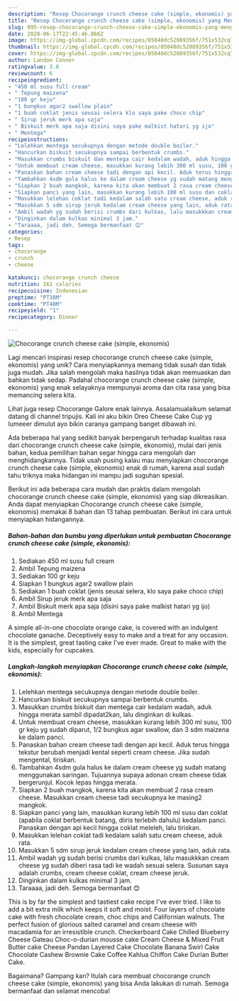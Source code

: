 ```yaml
---
description: "Resep Chocorange crunch cheese cake (simple, ekonomis) yang Menggugah Selera"
title: "Resep Chocorange crunch cheese cake (simple, ekonomis) yang Menggugah Selera"
slug: 995-resep-chocorange-crunch-cheese-cake-simple-ekonomis-yang-menggugah-selera
date: 2020-06-17T22:45:46.866Z
image: https://img-global.cpcdn.com/recipes/85040dc52089356f/751x532cq70/chocorange-crunch-cheese-cake-simple-ekonomis-foto-resep-utama.jpg
thumbnail: https://img-global.cpcdn.com/recipes/85040dc52089356f/751x532cq70/chocorange-crunch-cheese-cake-simple-ekonomis-foto-resep-utama.jpg
cover: https://img-global.cpcdn.com/recipes/85040dc52089356f/751x532cq70/chocorange-crunch-cheese-cake-simple-ekonomis-foto-resep-utama.jpg
author: Landon Conner
ratingvalue: 3.8
reviewcount: 6
recipeingredient:
- "450 ml susu full cream"
- " Tepung maizena"
- "100 gr keju"
- "1 bungkus agar2 swallow plain"
- "1 buah coklat jenis seusai selera klo saya pake choco chip"
- " Sirup jeruk merk apa saja"
- " Biskuit merk apa saja disini saya pake malkist hatari yg ijo"
- " Mentega"
recipeinstructions:
- "Lelehkan mentega secukupnya dengan metode double boiler."
- "Hancurkan biskuit secukupnya sampai berbentuk crumbs."
- "Masukkan crumbs biskuit dan mentega cair kedalam wadah, aduk hingga merata sambil dipadat2kan, lalu dinginkan di kulkas."
- "Untuk membuat cream cheese, masukkan kurang lebih 300 ml susu, 100 gr keju yg sudah diparut, 1/2 bungkus agar swallow, dan 3 sdm maizena ke dalam panci."
- "Panaskan bahan cream cheese tadi dengan api kecil. Aduk terus hingga tekstur berubah menjadi kental seperti cream cheese. Jika sudah mengental, tiriskan."
- "Tambahkan 4sdm gula halus ke dalam cream cheese yg sudah matang menggunakan saringan. Tujuannya supaya adonan cream cheese tidak bergerunjul. Kocok lepas hingga merata."
- "Siapkan 2 buah mangkok, karena kita akan membuat 2 rasa cream cheese. Masukkan cream cheese tadi secukupnya ke masing2 mangkok."
- "Siapkan panci yang lain, masukkan kurang lebih 100 ml susu dan coklat (apabila coklat berbentuk batang, diiris terlebih dahulu) kedalam panci. Panaskan dengan api kecil hingga coklat meleleh, lalu tiriskan."
- "Masukkan lelehan coklat tadi kedalam salah satu cream cheese, aduk rata."
- "Masukkan 5 sdm sirup jeruk kedalam cream cheese yang lain, aduk rata."
- "Ambil wadah yg sudah berisi crumbs dari kulkas, lalu masukkkan cream cheese yg sudah diberi rasa tadi ke wadah sesuai selera. Susunan saya adalah crumbs, cream cheese coklat, cream cheese jeruk."
- "Dinginkan dalam kulkas minimal 3 jam."
- "Taraaaa, jadi deh. Semoga bermanfaat 😊"
categories:
- Resep
tags:
- chocorange
- crunch
- cheese

katakunci: chocorange crunch cheese 
nutrition: 161 calories
recipecuisine: Indonesian
preptime: "PT38M"
cooktime: "PT40M"
recipeyield: "1"
recipecategory: Dinner

---
```



![Chocorange crunch cheese cake (simple, ekonomis)](https://img-global.cpcdn.com/recipes/85040dc52089356f/751x532cq70/chocorange-crunch-cheese-cake-simple-ekonomis-foto-resep-utama.jpg)

Lagi mencari inspirasi resep chocorange crunch cheese cake (simple, ekonomis) yang unik? Cara menyiapkannya memang tidak susah dan tidak juga mudah. Jika salah mengolah maka hasilnya tidak akan memuaskan dan bahkan tidak sedap. Padahal chocorange crunch cheese cake (simple, ekonomis) yang enak selayaknya mempunyai aroma dan cita rasa yang bisa memancing selera kita.

Lihat juga resep Chocorange Galore enak lainnya. Assalamualaikum selamat datang di channel tripujis. Kali ini aku bikin Oreo Cheese Cake Cup yg lumeeer dimulut ayo bikin caranya gampang banget dibawah ini.

Ada beberapa hal yang sedikit banyak berpengaruh terhadap kualitas rasa dari chocorange crunch cheese cake (simple, ekonomis), mulai dari jenis bahan, kedua pemilihan bahan segar hingga cara mengolah dan menghidangkannya. Tidak usah pusing kalau mau menyiapkan chocorange crunch cheese cake (simple, ekonomis) enak di rumah, karena asal sudah tahu triknya maka hidangan ini mampu jadi suguhan spesial.


Berikut ini ada beberapa cara mudah dan praktis dalam mengolah chocorange crunch cheese cake (simple, ekonomis) yang siap dikreasikan. Anda dapat menyiapkan Chocorange crunch cheese cake (simple, ekonomis) memakai 8 bahan dan 13 tahap pembuatan. Berikut ini cara untuk menyiapkan hidangannya.

<!--inarticleads1-->

##### Bahan-bahan dan bumbu yang diperlukan untuk pembuatan Chocorange crunch cheese cake (simple, ekonomis):

1. Sediakan 450 ml susu full cream
1. Ambil  Tepung maizena
1. Sediakan 100 gr keju
1. Siapkan 1 bungkus agar2 swallow plain
1. Sediakan 1 buah coklat (jenis seusai selera, klo saya pake choco chip)
1. Ambil  Sirup jeruk merk apa saja
1. Ambil  Biskuit merk apa saja (disini saya pake malkist hatari yg ijo)
1. Ambil  Mentega


A simple all-in-one chocolate orange cake, is covered with an indulgent chocolate ganache. Deceptively easy to make and a treat for any occasion. It is the simplest, great tasting cake I&#39;ve ever made. Great to make with the kids, especially for cupcakes. 

<!--inarticleads2-->

##### Langkah-langkah menyiapkan Chocorange crunch cheese cake (simple, ekonomis):

1. Lelehkan mentega secukupnya dengan metode double boiler.
1. Hancurkan biskuit secukupnya sampai berbentuk crumbs.
1. Masukkan crumbs biskuit dan mentega cair kedalam wadah, aduk hingga merata sambil dipadat2kan, lalu dinginkan di kulkas.
1. Untuk membuat cream cheese, masukkan kurang lebih 300 ml susu, 100 gr keju yg sudah diparut, 1/2 bungkus agar swallow, dan 3 sdm maizena ke dalam panci.
1. Panaskan bahan cream cheese tadi dengan api kecil. Aduk terus hingga tekstur berubah menjadi kental seperti cream cheese. Jika sudah mengental, tiriskan.
1. Tambahkan 4sdm gula halus ke dalam cream cheese yg sudah matang menggunakan saringan. Tujuannya supaya adonan cream cheese tidak bergerunjul. Kocok lepas hingga merata.
1. Siapkan 2 buah mangkok, karena kita akan membuat 2 rasa cream cheese. Masukkan cream cheese tadi secukupnya ke masing2 mangkok.
1. Siapkan panci yang lain, masukkan kurang lebih 100 ml susu dan coklat (apabila coklat berbentuk batang, diiris terlebih dahulu) kedalam panci. Panaskan dengan api kecil hingga coklat meleleh, lalu tiriskan.
1. Masukkan lelehan coklat tadi kedalam salah satu cream cheese, aduk rata.
1. Masukkan 5 sdm sirup jeruk kedalam cream cheese yang lain, aduk rata.
1. Ambil wadah yg sudah berisi crumbs dari kulkas, lalu masukkkan cream cheese yg sudah diberi rasa tadi ke wadah sesuai selera. Susunan saya adalah crumbs, cream cheese coklat, cream cheese jeruk.
1. Dinginkan dalam kulkas minimal 3 jam.
1. Taraaaa, jadi deh. Semoga bermanfaat 😊


This is by far the simplest and tastiest cake recipe I&#39;ve ever tried. I like to add a bit extra milk which keeps it soft and moist. Four layers of chocolate cake with fresh chocolate cream, choc chips and Californian walnuts. The perfect fusion of glorious salted caramel and cream cheese with macadamia for an irresistible crunch. Checkerboard Cake Chilled Blueberry Cheese Gateau Choc-o-durian mousse cake Cream Cheese &amp; Mixed Fruit Butter cake Cheese Pandan Layered Cake Chocolate Banana Swirl Cake Chocolate Cashew Brownie Cake Coffee Kahlua Chiffon Cake Durian Butter Cake. 

Bagaimana? Gampang kan? Itulah cara membuat chocorange crunch cheese cake (simple, ekonomis) yang bisa Anda lakukan di rumah. Semoga bermanfaat dan selamat mencoba!
